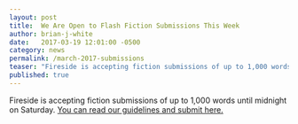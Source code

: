 ```yaml
---
layout: post
title:  We Are Open to Flash Fiction Submissions This Week
author: brian-j-white
date:   2017-03-19 12:01:00 -0500
category: news
permalink: /march-2017-submissions
teaser: "Fireside is accepting fiction submissions of up to 1,000 words this week."
published: true
---
```


Fireside is accepting fiction submissions of up to 1,000 words until midnight on Saturday. [You can read our guidelines and submit here.](http://firesidefiction.com/about/#submissions-guidelines)
